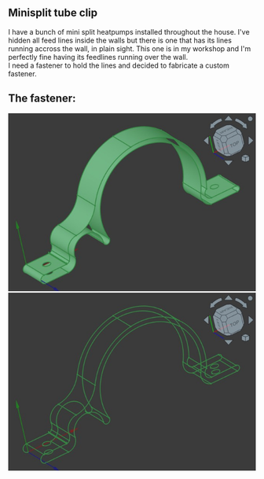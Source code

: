 ## Minisplit tube clip

I have a bunch of mini split heatpumps installed throughout the house.  I've hidden all feed lines inside the walls but there is one that has its lines running accross the wall, in plain sight.  This one is in my workshop and I'm perfectly fine having its feedlines running over the wall.  
I need a fastener to hold the lines and decided to fabricate a custom fastener.  


## The fastener:
![Solid model](./documentation/MiniSplitClip_solid.jpg)
![Wire view](./documentation/MiniSplitClip_wire.jpg)

